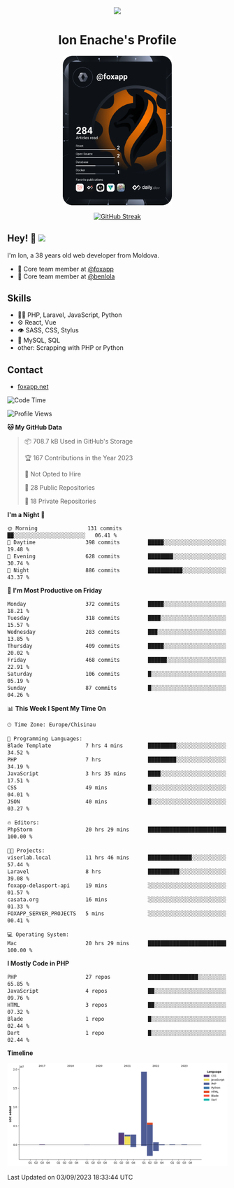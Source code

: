 <div id="header" align="center">
  <img src="https://media.giphy.com/media/M9gbBd9nbDrOTu1Mqx/giphy.gif" width="100"/>
	<h1>Ion Enache's Profile</h1>
</div>
<div align="center">
	<a href="https://app.daily.dev/foxapp"><img src="https://github.com/foxapp/foxapp/blob/master/devcard.svg" width="250" alt="Ion Enache's Dev Card"/></a>
</div>


<div align="center">
	
[![GitHub Streak](http://github-readme-streak-stats.herokuapp.com?user=foxapp&hide_border=true&date_format=M%20j%5B%2C%20Y%5D)](https://git.io/streak-stats)
	
</div>


## Hey! 👋 <img src="https://media.giphy.com/media/hvRJCLFzcasrR4ia7z/giphy.gif" width="30px"/>
I'm Ion, a 38 years old web developer from Moldova.


- 👥 Core team member at [@foxapp](https://github.com/foxapp)
- 👥 Core team member at [@benlola](https://github.com/benlola)

## Skills
- 👨‍💻 PHP, Laravel, JavaScript, Python
- ⚙️ React, Vue
- 👁️ SASS, CSS, Stylus
- 💽 MySQL, SQL
- other: Scrapping with PHP or Python

## Contact
- [foxapp.net](https://www.foxapp.net)

<!--START_SECTION:waka-->
![Code Time](http://img.shields.io/badge/Code%20Time-1%2C495%20hrs%2016%20mins-blue)

![Profile Views](http://img.shields.io/badge/Profile%20Views-1-blue)

**🐱 My GitHub Data** 

> 📦 708.7 kB Used in GitHub's Storage 
 > 
> 🏆 167 Contributions in the Year 2023
 > 
> 🚫 Not Opted to Hire
 > 
> 📜 28 Public Repositories 
 > 
> 🔑 18 Private Repositories 
 > 
**I'm a Night 🦉** 

```text
🌞 Morning                131 commits         ██░░░░░░░░░░░░░░░░░░░░░░░   06.41 % 
🌆 Daytime                398 commits         █████░░░░░░░░░░░░░░░░░░░░   19.48 % 
🌃 Evening                628 commits         ████████░░░░░░░░░░░░░░░░░   30.74 % 
🌙 Night                  886 commits         ███████████░░░░░░░░░░░░░░   43.37 % 
```
📅 **I'm Most Productive on Friday** 

```text
Monday                   372 commits         █████░░░░░░░░░░░░░░░░░░░░   18.21 % 
Tuesday                  318 commits         ████░░░░░░░░░░░░░░░░░░░░░   15.57 % 
Wednesday                283 commits         ███░░░░░░░░░░░░░░░░░░░░░░   13.85 % 
Thursday                 409 commits         █████░░░░░░░░░░░░░░░░░░░░   20.02 % 
Friday                   468 commits         ██████░░░░░░░░░░░░░░░░░░░   22.91 % 
Saturday                 106 commits         █░░░░░░░░░░░░░░░░░░░░░░░░   05.19 % 
Sunday                   87 commits          █░░░░░░░░░░░░░░░░░░░░░░░░   04.26 % 
```


📊 **This Week I Spent My Time On** 

```text
🕑︎ Time Zone: Europe/Chisinau

💬 Programming Languages: 
Blade Template           7 hrs 4 mins        █████████░░░░░░░░░░░░░░░░   34.52 % 
PHP                      7 hrs               █████████░░░░░░░░░░░░░░░░   34.19 % 
JavaScript               3 hrs 35 mins       ████░░░░░░░░░░░░░░░░░░░░░   17.51 % 
CSS                      49 mins             █░░░░░░░░░░░░░░░░░░░░░░░░   04.01 % 
JSON                     40 mins             █░░░░░░░░░░░░░░░░░░░░░░░░   03.27 % 

🔥 Editors: 
PhpStorm                 20 hrs 29 mins      █████████████████████████   100.00 % 

🐱‍💻 Projects: 
viserlab.local           11 hrs 46 mins      ██████████████░░░░░░░░░░░   57.44 % 
Laravel                  8 hrs               ██████████░░░░░░░░░░░░░░░   39.08 % 
foxapp-delasport-api     19 mins             ░░░░░░░░░░░░░░░░░░░░░░░░░   01.57 % 
casata.org               16 mins             ░░░░░░░░░░░░░░░░░░░░░░░░░   01.33 % 
FOXAPP_SERVER_PROJECTS   5 mins              ░░░░░░░░░░░░░░░░░░░░░░░░░   00.41 % 

💻 Operating System: 
Mac                      20 hrs 29 mins      █████████████████████████   100.00 % 
```

**I Mostly Code in PHP** 

```text
PHP                      27 repos            ████████████████░░░░░░░░░   65.85 % 
JavaScript               4 repos             ██░░░░░░░░░░░░░░░░░░░░░░░   09.76 % 
HTML                     3 repos             ██░░░░░░░░░░░░░░░░░░░░░░░   07.32 % 
Blade                    1 repo              █░░░░░░░░░░░░░░░░░░░░░░░░   02.44 % 
Dart                     1 repo              █░░░░░░░░░░░░░░░░░░░░░░░░   02.44 % 
```



**Timeline**

![Lines of Code chart](https://raw.githubusercontent.com/foxapp/foxapp/master/assets/bar_graph.png)


 Last Updated on 03/09/2023 18:33:44 UTC
<!--END_SECTION:waka-->
